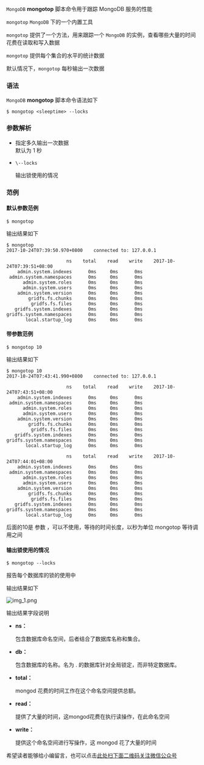 `MongoDB` **mongotop** 脚本命令用于跟踪 MongoDB 服务的性能

`mongotop` `MongoDB` 下的一个内置工具

`mongotop` 提供了一个方法，用来跟踪一个 `MongoDB` 的实例，查看哪些大量的时间花费在读取和写入数据

`mongotop` 提供每个集合的水平的统计数据

默认情况下，`mongotop` 每秒输出一次数据

### 语法 ###

`MongoDB` **mongotop** 脚本命令语法如下

```
$ mongotop <sleeptime> --locks
```

### 参数解析 ###

 *  <sleeptime>
    
    指定多久输出一次数据  
    默认为 1 秒
 *  `\--locks`
    
    输出锁使用的情况

### 范例 ###

#### 默认参数范例 ####

```
$ mongotop
```

输出结果如下

```
$ mongotop 
2017-10-24T07:39:50.970+0800    connected to: 127.0.0.1

                      ns    total    read    write    2017-10-24T07:39:51+08:00
    admin.system.indexes      0ms     0ms      0ms                             
 admin.system.namespaces      0ms     0ms      0ms                             
      admin.system.roles      0ms     0ms      0ms                             
      admin.system.users      0ms     0ms      0ms                             
    admin.system.version      0ms     0ms      0ms                             
        gridfs.fs.chunks      0ms     0ms      0ms                             
         gridfs.fs.files      0ms     0ms      0ms                             
   gridfs.system.indexes      0ms     0ms      0ms                             
gridfs.system.namespaces      0ms     0ms      0ms                             
       local.startup_log      0ms     0ms      0ms
```

#### 带参数范例 ####

```
$ mongotop 10
```

输出结果如下

```
$ mongotop 10                              
2017-10-24T07:43:41.990+0800    connected to: 127.0.0.1

                      ns    total    read    write    2017-10-24T07:43:51+08:00
    admin.system.indexes      0ms     0ms      0ms                             
 admin.system.namespaces      0ms     0ms      0ms                             
      admin.system.roles      0ms     0ms      0ms                             
      admin.system.users      0ms     0ms      0ms                             
    admin.system.version      0ms     0ms      0ms                             
        gridfs.fs.chunks      0ms     0ms      0ms                             
         gridfs.fs.files      0ms     0ms      0ms                             
   gridfs.system.indexes      0ms     0ms      0ms                             
gridfs.system.namespaces      0ms     0ms      0ms                             
       local.startup_log      0ms     0ms      0ms

                      ns    total    read    write    2017-10-24T07:44:01+08:00
    admin.system.indexes      0ms     0ms      0ms                             
 admin.system.namespaces      0ms     0ms      0ms                             
      admin.system.roles      0ms     0ms      0ms                             
      admin.system.users      0ms     0ms      0ms                             
    admin.system.version      0ms     0ms      0ms                             
        gridfs.fs.chunks      0ms     0ms      0ms                             
         gridfs.fs.files      0ms     0ms      0ms                             
   gridfs.system.indexes      0ms     0ms      0ms                             
gridfs.system.namespaces      0ms     0ms      0ms                             
       local.startup_log      0ms     0ms      0ms
```

后面的10是 **<sleeptime>** 参数 ，可以不使用，等待的时间长度，以秒为单位 mongotop 等待调用之间

#### 输出锁使用的情况 ####

```
$ mongotop --locks
```

报告每个数据库的锁的使用中

输出结果如下

![img\_1.png][img_1.png]

输出结果字段说明

 *  **ns：**
    
    包含数据库命名空间，后者结合了数据库名称和集合。
 *  **db：**
    
    包含数据库的名称。名为 . 的数据库针对全局锁定，而非特定数据库。
 *  **total：**
    
    mongod 花费的时间工作在这个命名空间提供总额。
 *  **read：**
    
    提供了大量的时间，这mongod花费在执行读操作，在此命名空间
 *  **write：**
    
    提供这个命名空间进行写操作，这 mongod 花了大量的时间


[img_1.png]: https://gitee.com/duchaochen/gongzhonghao/raw/master/个人博客文章/001-images/souyunku-web/2019/08/0803/01/30/img_1.png


希望读者能够给小编留言，也可以点击[此处扫下面二维码关注微信公众号](https://www.ycbbs.vip/?p=28 "此处扫下面二维码关注微信公众号")